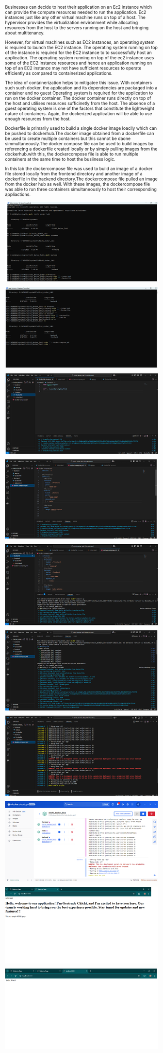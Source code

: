 Businesses can decide to host their application on an Ec2 instance which can provide the compute resources needed to run the application. 
Ec2 instances just like any other virtual machine runs on top of a host. The hypervisor provides the virtualization environment while allocating 
resources from the host to the servers running on the host and bringing about multitenancy. 

However, for virtual machines such as EC2 instances, an operating system is required to launch the EC2 instance.
The operating system running on top of the instance is required for the EC2 instance to to successfully host an application.
The operating system running on top of the ec2 instance uses some of the EC2 instance resources and hence an application running on top of an EC2 instance may not have sufficient
resources to operate efficiently as compared to containerized applications.

The idea of containerization helps to mitigatee this issue. With containers such such docker, the application and its dependencies are packaged into a container and no
guest Operating system is required for the application to run on the docker container. The docker container runs directly on top of the host and utilises resources sufficinetly
from the host. 
The absence of a guest operating system is one of the factors that constitute the lightweight nature of containers. Again, the dockerized application will be able to use 
enough resources from the host.

Dockerfile is primarily used to build a single docker image loaclly which can be pushed to dockerhub.The docker image obtained from a dockerfile can be used to create multiple containers but this cannot be daone simmultaneously.The docker compose file can be used to build images by referencing a dockerfile created locally or by simply pulling images from the dockerhub.with this, the dockercompose file is able to run multiple containers at the same  time to host the busiiness logic. 

In this lab the dockercompose file was used to build an image of a docker file stored locally from the frontend directory and another image of  a dockerfile in the backend directory.The dockercompose file pulled an image from the docker hub as well. With these images, the dockercompose file was able to run three containers simultaneously to host their corresponding appliactions.




![image alt](https://github.com/Gertrudechichi/Containerization/blob/c6a436b85003859599f08543e6a3648a04c46eb7/Screenshot%202025-05-20%20230338.png)


![image alt](https://github.com/Gertrudechichi/Containerization/blob/c6a436b85003859599f08543e6a3648a04c46eb7/Screenshot%202025-05-20%20230356.png)

![image alt](https://github.com/Gertrudechichi/Containerization/blob/c6a436b85003859599f08543e6a3648a04c46eb7/Screenshot%202025-05-20%20230408.png)

![image alt](https://github.com/Gertrudechichi/Containerization/blob/c6a436b85003859599f08543e6a3648a04c46eb7/Screenshot%202025-05-20%20230437.png)

![image alt](https://github.com/Gertrudechichi/Containerization/blob/c6a436b85003859599f08543e6a3648a04c46eb7/Screenshot%202025-05-20%20230454.png)

![image alt](https://github.com/Gertrudechichi/Containerization/blob/c6a436b85003859599f08543e6a3648a04c46eb7/Screenshot%202025-05-20%20230509.png)

![image alt](https://github.com/Gertrudechichi/Containerization/blob/c6a436b85003859599f08543e6a3648a04c46eb7/Screenshot%202025-05-20%20230524.png)

![image alt](https://github.com/Gertrudechichi/Containerization/blob/c6a436b85003859599f08543e6a3648a04c46eb7/Screenshot%202025-05-20%20230538.png)

![image alt](https://github.com/Gertrudechichi/Containerization/blob/c6a436b85003859599f08543e6a3648a04c46eb7/Screenshot%202025-05-20%20230558.png)

![image alt](https://github.com/Gertrudechichi/Containerization/blob/c6a436b85003859599f08543e6a3648a04c46eb7/Screenshot%202025-05-20%20230634.png)
